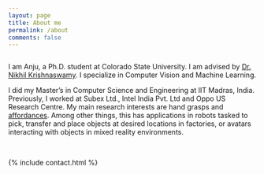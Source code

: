 ```yaml
---
layout: page
title: About me
permalink: /about
comments: false
---
```

<div class="row justify-content-between">
<div class="col-md-8 pr-5">

 <html>
<head>
  <title>Pure CSS Timeline Design With Cool Hover Effects</title>
  <meta name="viewport" content="width=device-width, initial-scale=1.0">
  <link rel="stylesheet" type="text/css" href="https://anjugopinath.github.io/styles/about.css">
</head>
<body>
  
  <div class="content">
    <img src="https://anjugopinath.github.io/styles/AnjuGopinath.png" alt="" >

  <p>I am Anju, a Ph.D. student at Colorado State University. I am advised by <a href="https://www.nikhilkrishnaswamy.com/">Dr. Nikhil Krishnaswamy</a>. I specialize in Computer Vision and Machine Learning.</p>
  <!-- <img src="images/AnjuGopinath.png" alt="hi" align="right"/> -->

<p> I did my Master’s in Computer Science and Engineering at IIT Madras, India. Previously, I worked at Subex Ltd., Intel India Pvt. Ltd and Oppo US Research Centre. My main research interests are hand grasps and <a href="http://cs.brown.edu/courses/cs137/2017/readings/Gibson-AFF.pdf">affordances</a>. Among other things, this has applications in robots tasked to pick, transfer and place objects at desired locations in factories, or avatars interacting with objects in mixed reality environments. </p>
 </div>
</body>
</html>
 
<br />

{% include contact.html %}
  
  

  


  
  
